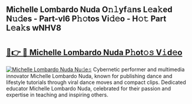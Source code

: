 ## Michelle Lombardo Nuda O𝚗𝚕yf𝚊ns L𝚎a𝚔ed N𝚞𝚍es - Part-vl6 P𝚑𝚘tos Vi𝚍𝚎o - H𝚘𝚝 Part L𝚎a𝚔s wNHV8

# <h2><a href="http://kf1tljz.oniu.top/?m=Michelle+Lombardo+Nuda">🔗👉 🔴 Michelle Lombardo Nuda P𝚑ot𝚘𝚜 V𝚒d𝚎o</a></h2>

[![Michelle Lombardo Nuda Nu𝚍e𝚜](https://i.imgur.com/0qMVB7G.gif)](http://kf1tljz.oniu.top/?m=Michelle+Lombardo+Nuda)
Cybernetic performer and multimedia innovator Michelle Lombardo Nuda, known for publishing dance and lifestyle tutorials through viral dance moves and compact clips. Dedicated educator Michelle Lombardo Nuda, celebrated for their passion and expertise in teaching and inspiring others.  
